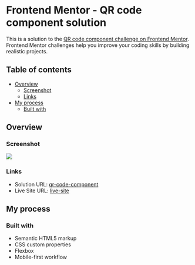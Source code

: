 # Frontend Mentor - QR code component solution

This is a solution to the [QR code component challenge on Frontend Mentor](https://www.frontendmentor.io/challenges/qr-code-component-iux_sIO_H). Frontend Mentor challenges help you improve your coding skills by building realistic projects. 

## Table of contents

- [Overview](#overview)
  - [Screenshot](#screenshot)
  - [Links](#links)
- [My process](#my-process)
  - [Built with](#built-with)

## Overview

### Screenshot

![](./screenshot.jpg)


### Links

- Solution URL: [qr-code-component](https://github.com/TheTBO/qr-code-component)
- Live Site URL: [live-site](https://thetbo.github.io/qr-code-component/)

## My process

### Built with

- Semantic HTML5 markup
- CSS custom properties
- Flexbox
- Mobile-first workflow

